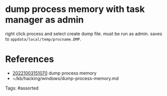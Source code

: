 # dump process memory with task manager as admin
right click process and select create dump file.
must be run as admin.
saves to `appdata/local/temp/procname.DMP`.

# References
- [20221003151070](/zet/20221003151070/) dump process memory
- ~/kb/hacking/windows/dump-process-memory.md

Tags:
    #assorted

